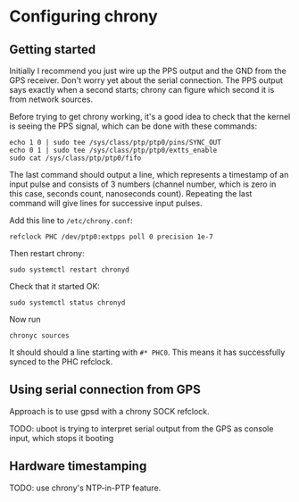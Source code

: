 # Configuring chrony

## Getting started

Initially I recommend you just wire up the PPS output and the GND from the GPS receiver. Don't worry yet about the serial connection. The PPS output says exactly when a second starts; chrony can figure which second it is from network sources.

Before trying to get chrony working, it's a good idea to check that the kernel is seeing the PPS signal, which can be done
with these commands:

```
echo 1 0 | sudo tee /sys/class/ptp/ptp0/pins/SYNC_OUT
echo 0 1 | sudo tee /sys/class/ptp/ptp0/extts_enable
sudo cat /sys/class/ptp/ptp0/fifo
```

The last command should output a line, which represents a timestamp of an input pulse and consists of 3 numbers (channel number, which is zero in this case, seconds count, nanoseconds count). Repeating the last command will give lines for successive input pulses.

Add this line to `/etc/chrony.conf`:

```
refclock PHC /dev/ptp0:extpps poll 0 precision 1e-7
```

Then restart chrony:

```
sudo systemctl restart chronyd
```

Check that it started OK:

```
sudo systemctl status chronyd
```

Now run

```
chronyc sources
```

It should should a line starting with `#* PHC0`. This means it has successfully synced to the PHC refclock.

## Using serial connection from GPS

Approach is to use gpsd with a chrony SOCK refclock.

TODO: uboot is trying to interpret serial output from the GPS as console input, which stops it booting

## Hardware timestamping

TODO: use chrony's NTP-in-PTP feature.



